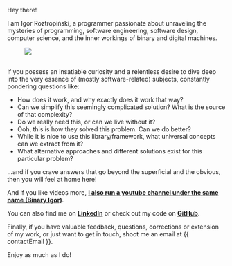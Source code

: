 Hey there! 

I am Igor Roztropiński, a programmer passionate about unraveling the mysteries of programming, software engineering, software design, computer science, and the inner workings of binary and digital machines.

<figure>
    <img id="profile-image" src="{{ imagesPath }}/profile.png">
</figure>

\
If you possess an insatiable curiosity and a relentless desire to dive deep into the very essence of (mostly software-related) subjects, constantly pondering questions like:
* How does it work, and why exactly does it work that way?
* Can we simplify this seemingly complicated solution? What is the source of that complexity?
* Do we really need this, or can we live without it?
* Ooh, this is how they solved this problem. Can we do better?
* While it is nice to use this library/framework, what universal concepts can we extract from it?
* What alternative approaches and different solutions exist for this particular problem?

...and if you crave answers that go beyond the superficial and the obvious, then you will feel at home here!

And if you like videos more, **<a target="_blank" href="{{youtubeChannelUrl}}"> I also run a youtube channel under the same name (Binary Igor)</a>**.

You can also find me on **<a target="_blank" href="https://www.linkedin.com/in/igroz/">LinkedIn</a>** or check out my code on **<a target="_blank" href="https://github.com/BinaryIgor">GitHub</a>**.

Finally, if you have valuable feedback, questions, corrections or extension of my work, or just want to get in touch, shoot me an email at <span id="contact-email" class="font-bold">{{ contactEmail }}</span>. 

Enjoy as much as I do!